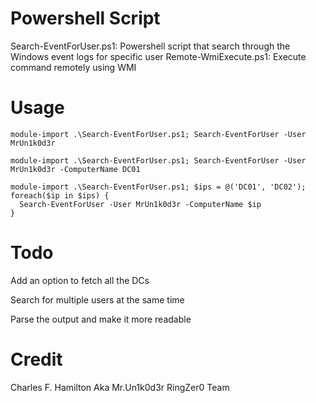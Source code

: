 # Powershell Script

Search-EventForUser.ps1: Powershell script that search through the Windows event logs for specific user
Remote-WmiExecute.ps1: Execute command remotely using WMI

# Usage
```
module-import .\Search-EventForUser.ps1; Search-EventForUser -User MrUn1k0d3r

module-import .\Search-EventForUser.ps1; Search-EventForUser -User MrUn1k0d3r -ComputerName DC01

module-import .\Search-EventForUser.ps1; $ips = @('DC01', 'DC02'); foreach($ip in $ips) {
  Search-EventForUser -User MrUn1k0d3r -ComputerName $ip 
}
```

# Todo
Add an option to fetch all the DCs

Search for multiple users at the same time

Parse the output and make it more readable

# Credit
Charles F. Hamilton Aka Mr.Un1k0d3r RingZer0 Team
